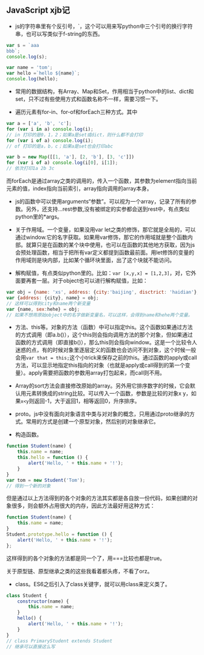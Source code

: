 ## JavaScript xjb记

- js的字符串里有个反引号，\`，这个可以用来写python中三个引号的换行字符串，也可以写类似于f-string的东西。

```javascript
var s = `aaa
bbb`;
console.log(s);

var name = 'tom';
var hello =`hello ${name}`;
console.log(hello);
```

- 常用的数据结构，有Array、Map和Set，作用相当于python中的list、dict和set，只不过有些使用方式和函数名称不一样，需要习惯一下。

- 遍历元素有for-in、for-of和forEach三种方式。其中
```javascript
var a = ['a', 'b', 'c'];
for (var i in a) console.log(i);
// in 打印的是0，1，2；如果a是set或dict，则什么都不会打印
for (var i of a) console.log(i);
// of 打印的是a，b，c；如果a是set也会打印abc

var b = new Map([[1, 'a'], [2, 'b'], [3, 'c']])
for (var i of a) console.log(i[0], i[1]);
// 依次打印1a 2b 3c
```
而forEach是通过array之类的调用的，传入一个函数，其参数为element指向当前元素的值，index指向当前索引，array指向调用的array本身。

- js的函数中可以使用arguments“参数”。可以视为一个array，记录了所有的参数。另外，还支持...rest参数,没有被绑定的实参都会送到rest中，有点类似python里的*args。

- 关于作用域。一个变量，如果没用var let之类的修饰，那它就是全局的，可以通过window.它的名字获取。如果用var修饰，那它的作用域就是整个函数内部。就算只是在函数的某个块中使用，也可以在函数的其他地方获取，因为js会预处理函数，相当于把所有var定义都提到函数最前面。用let修饰的变量的作用域则是块内部，比如某个循环块里面，出了这个块就不能访问。

- 解构赋值，有点类似python里的。比如：`var [x,y,x] = [1,2,3]`，对，它外面要再套一层。对于object也可以进行解构赋值，比如：
```javascript
var obj = {name: 'xs', address: {city:'baijing', disctrict: 'haidian'}, sex:'male'};
var {address: {city}, name} = obj;
// 这样可以得到city和name两个新变量
var {name, sex:hehe} = obj;
// 如果不想用原始object中的名字做新变量名，可以这样，会得到name和hehe两个变量。
```

- 方法、this等。对象的方法（函数）中可以指定this。这个函数如果通过方法的方式调用（即a.b()），这个this则会指向调用方法的那个对象，但如果通过函数的方式调用（即直接b()），那么this则会指向window。这是一个比较令人迷惑的点，有的时候对象里逐层定义的函数也会访问不到对象，这个时候一般会用`var that = this;`这个小trick来保存之前的this。通过函数的apply或call方法，可以显示地指定this指向的对象（也就是apply或call得到的第一个变量）。apply需要把函数的参数用array打包起来，而call则不用。

- Array的sort方法会直接修改原始的array。另外用它排序数字的时候，它会默认用元素转换成的string比较。可以传入一个函数，参数是比较的对象x y，如果`x<y`则返回-1，大于返回1，相等返回0，升序排序。

- proto。js中没有面向对象语言中类与对对象的概念，只用通过proto继承的方式。常用的方式是创建一个原型对象，然后别的对象继承它。

- 构造函数。
```javascript
function Student(name) {
    this.name = name;
    this.hello = function () {
        alert('Hello, ' + this.name + '!');
    }
}
var tom = new Student('Tom');
// 得到一个新的对象
```

但是通过以上方法得到的各个对象的方法其实都是各自放一份代码，如果创建的对象很多，则会额外占用很大的内存，因此方法最好用这种方式：
```javascript
function Student(name) {
    this.name = name;
}
Student.prototype.hello = function () {
    alert('Hello, ' + this.name + '!');
};
```
这样得到的各个对象的方法都是同一个了，用===比较也都是true。

关于原型链、原型继承之类的这些我看着都头疼，不看了orz。

- class。ES6之后引入了class关键字，就可以用class来定义类了。
```javascript
class Student {
    constructor(name) {
        this.name = name;
    }
    hello() {
        alert('Hello, ' + this.name + '!');
    }
}
// class PrimaryStudent extends Student 
// 继承可以直接这么写
```


